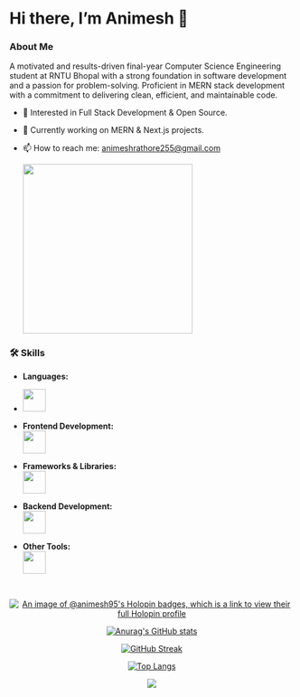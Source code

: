   # Hi there, I’m Animesh 👋 

  ### About Me

   A motivated and results-driven final-year Computer Science Engineering student at RNTU Bhopal with a strong foundation in software development and a passion for problem-solving. 
  Proficient in MERN stack development with a commitment to delivering clean, efficient, and maintainable code.

- 👀 Interested in Full  Stack Development & Open Source.
- 🌱 Currently working on MERN & Next.js projects.
- 📫 How to reach me: [animeshrathore255@gmail.com](mailto:animeshrathore255@gmail.com)


  <img src="https://user-images.githubusercontent.com/74038190/212749447-bfb7e725-6987-49d9-ae85-2015e3e7cc41.gif" width="300">


### 🛠️ Skills

- **Languages:**
- 
  <a href="https://skillicons.dev">
    <img src="https://skillicons.dev/icons?i=c,cpp,java" height="40" />
  </a>

- **Frontend Development:**  
  <a href="https://skillicons.dev">
    <img src="https://skillicons.dev/icons?i=html,javascript,css" height="40" />
  </a>

- **Frameworks & Libraries:**  
  <a href="https://skillicons.dev">
    <img src="https://skillicons.dev/icons?i=react,nextjs,expressjs,redux,tailwindcss,bootstrap,daisyui" height="40" />
  </a>

- **Backend Development:**  
  <a href="https://skillicons.dev">
    <img src="https://skillicons.dev/icons?i=nodejs,mongodb,postgresql,mongoose" height="40" />
  </a>

- **Other Tools:**  
  <a href="https://skillicons.dev">
    <img src="https://skillicons.dev/icons?i=git,vscode,postman" height="40" />
  </a>



<br>

<div align="center">

  [![An image of @animesh95's Holopin badges, which is a link to view their full Holopin profile](https://holopin.me/animesh95)](https://holopin.io/@animesh95)
  
  [![Anurag's GitHub stats](https://github-readme-stats.vercel.app/api?username=animesh156&show_icons=true&theme=radical)](https://github.com/anuraghazra/github-readme-stats)
  
[![GitHub Streak](https://streak-stats.demolab.com?user=animesh156&theme=bear&hide_border=true&short_numbers=true)](https://git.io/streak-stats)
  
  [![Top Langs](https://github-readme-stats.vercel.app/api/top-langs/?username=animesh156&layout=donut-vertical&theme=dracula)](https://github.com/anuraghazra/github-readme-stats)
  
  ![](https://komarev.com/ghpvc/?username=animesh156&color=ff69b4)

</div>
